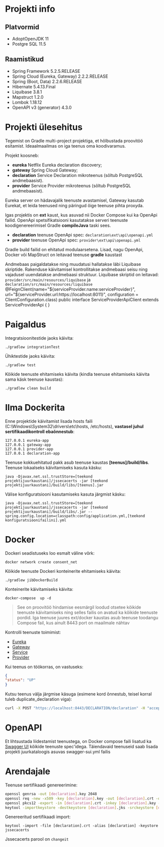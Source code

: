 # Projekti info

## Platvormid
 * AdoptOpenJDK 11
 * Postgre SQL 11.5
 
## Raamistikud
 * Spring Framework 5.2.5.RELEASE
 * Spring Cloud (Eureka, Gateway) 2.2.2.RELEASE
 * Spring (Boot, Data) 2.2.6.RELEASE
 * Hibernate 5.4.13.Final
 * Liquibase 3.8.1
 * Mapstruct 1.2.0
 * Lombok 1.18.12
 * OpenAPI v3 (generator) 4.3.0
 
# Projekti ülesehitus
Tegemist on Gradle multi-project projektiga, et hõlbustada proovitöö esitamist. Ideaalmaailmas on iga teenus oma koodivaramus.

Projekt koosneb:
 * **eureka** Netflix Eureka declaration discovery;
 * **gateway** Spring Cloud Gateway;
 * **declaration** Service Declaration mikroteenus (sõltub PostgreSQL andmebaasist).
 * **provider** Service Provider mikroteenus (sõltub PostgreSQL andmebaasist).
 
Eureka server on hädavajalik teenuste avastamisel, Gateway kasutab Eurekat, et leida teenused ning päringud õige teenuse pihta proxyda.

Igas projektis on **ext** kaust, kus asuvad nii Docker Compose kui ka OpenApi failid. OpenApi spetsifikatsiooni kasutatakse
serveri teenuste koodigenereerimisel Gradle **compileJava** taski sees.
 * **declaration** teenuse OpenApi spec: ```declaration\ext\api\openapi.yml```
 * **provider** teenuse OpenApi spec: ```provider\ext\api\openapi.yml```

Gradle build failid on ehitatud modulaarsetena. Lisad, nagu OpenApi, Docker või MapStruct on leitavad teenuse **gradle** kaustast

Andmebaas paigaldatakse ning muudatusi hallatakse läbi Liquibase skriptide. Rakenduse käivitamisel kontrollitakse andmebaasi seisu
ning vajadusel uuendatakse andmebaasi struktuur. Liquibase skriptid on leitavad: ```provider/src/main/resources/liquibase``` ja 
```declaration/src/main/resources/liquibase```
@FeignClient(name="${serviceProvider.name:serviceProvider}", url="${serviceProvider.url:https://localhost:8011}", configuration = ClientConfiguration.class)
public interface ServiceProviderApiClient extends ServiceProviderApi {
}

# Paigaldus

Integratsioonitestide jaoks käivita:

```./gradlew integrationTest```

Ühiktestide jaoks käivita:

```./gradlew test```

Kõikide teenuste ehitamiseks käivita (kindla teenuse ehitamiseks käivita sama käsk teenuse kaustas):

```./gradlew clean build```

# Ilma Dockerita
Enne projektide käivitamist lisada hosts faili (C:\Windows\System32\drivers\etc\hosts, /etc/hosts), **vastasel juhul sertifikaadikontroll ebaõnnestub**:
```
127.0.0.1 eureka-app
127.0.0.1 gateway-app
127.0.0.1 provider-app
127.0.0.1 declaration-app
```

Teenuse kokkuehitatud pakk asub teenuse kaustas **[teenus]/build/libs**. Teenuse lokaalseks käivitamiseks kasuta käsku:

```java -Djavax.net.ssl.trustStore=[teekond projektijuurkaustani]/jssecacerts -jar [teekond projektijuurkaustani]/build/libs/[teenus].jar``` 

Välise konfiguratsiooni kasutamiseks kasuta järgmist käsku:

```java -Djavax.net.ssl.trustStore=[teekond projektijuurkaustani]/jssecacerts -jar [teekond projektijuurkaustani]/build/libs/.jar --spring.config.location=classpath:config/application.yml,[teekond konfiguratsioonifailini].yml```

# Docker

Dockeri seadistuseks loo esmalt väline võrk:

```docker network create consent_net```

Kõikide teenuste Dockeri konteinerite ehitamiseks käivita:

```./gradlew jibDockerBuild```

Konteinerite käivitamiseks käivita:

```docker-compose  up -d```
> See on proovitöö hindamise eesmärgil loodud otsetee kõikide teenuste käivitamiseks ning selles failis on avatud ka kõikide teenuste pordid. Iga teenuse juures ext/docker kaustas asub teenuse toodangu Compose fail, kus ainult 8443 port on maailmale nähtav

Kontrolli teenuste toimimist:
 * [Eureka](https://localhost:8761/actuator/health)
 * [Gateway](https://localhost:8443/actuator/health)
 * [Service](https://localhost:8010/actuator/health)
 * [Provider](https://localhost:8011/actuator/health)

Kui teenus on töökorras, on vastuseks:
```json
{
"status": "UP"
}
```

Kutsu teenus välja järgmise käsuga (esimene kord õnnestub, teisel korral tuleb duplicate_declaration viga): 
```bash
curl -X POST "https://localhost:8443/DECLARATION/declaration" -H "accept: application/json" -H "Content-Type: application/json" -d "{\"serviceProviderId\":\"spId\",\"serviceDeclarationId\":\"dId\",\"name\":\"Name\",\"description\":\"description in different langs\",\"technicalDescription\":\"technical stuff\",\"consentMaxDurationSeconds\":0,\"needSignature\":false,\"validUntil\":1901307432,\"maxCacheSeconds\":0}" -k -v
```

# OpenAPI
Et lihtsustada liidestamist teenustega, on Docker compose faili lisatud ka [Swagger UI](http://localhost:8888/swagger-ui.html) kõikide teenuste spec'idega. Täiendavaid teenuseid saab lisada projekti juurkataloogis asuvas swagger-sui.yml failis

# Arendajale

Teenuse sertifikaadi genereerimine:
```bash
openssl genrsa -out [declaration].key 2048
openssl req -new -x509 -key [declaration].key -out [declaration].crt -days 3650 -subj /CN=[declaration]-app/OU=GDEV/O=Helmes
openssl pkcs12 -export -in [declaration].crt -inkey [declaration].key -name [declaration] -out [declaration].p12
keytool -importkeystore -destkeystore [declaration].jks -srckeystore [declaration].p12 -srcstoretype PKCS12
```
Genereeritud sertifikaadi import:

```keytool -import -file [declaration].crt -alias [declaration] -keystore jssecacerts```

Jssecacerts parool on ```changeit```
